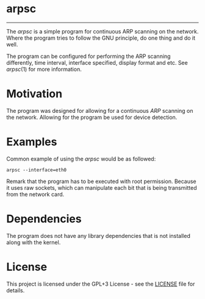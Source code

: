 # arpsc #
----
The *arpsc* is a simple program for continuous ARP scanning on the network. Where the program tries to follow the GNU principle, do one thing and do it well.

The program can be configured for performing the ARP scanning differently, time interval, interface specified, display format and etc. See *arpsc*(1) for more information. 


# Motivation #
The program was designed for allowing for a continuous *ARP* scanning on the network. Allowing for the program be used for device detection. 

# Examples #
Common example of using the *arpsc* would be as followed:
```
arpsc --interface=eth0
```

Remark that the program has to be executed with root permission. Because it uses raw sockets, which can manipulate each bit that is being transmitted from the network card.

# Dependencies #
The program does not have any library dependencies that is not installed along with the kernel.

# License #
This project is licensed under the GPL+3 License - see the [LICENSE](LICENSE) file for details.

